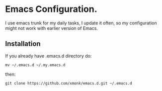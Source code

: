 # Emacs Configuration.

I use emacs trunk for my daily tasks, I update it often, so my configuration
might not work with earlier version of Emacs.

## Installation

If you already have .emacs.d directory do:

	mv ~/.emacs.d ~/.my.emacs.d

then:

	git clone https://github.com/xmonk/emacs.d.git ~/.emacs.d
